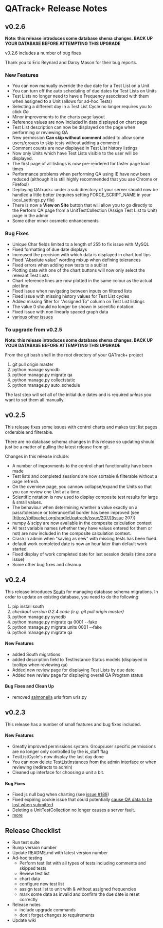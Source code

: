 # QATrack+ Release Notes #

## v0.2.6

**Note: this release introduces some database shema changes.  BACK UP
YOUR DATABASE BEFORE ATTEMPTING THIS UPGRADE**

v0.2.6 includes a number of bug fixes

Thank you to Eric Reynard and Darcy Mason for their bug reports.

### New Features ###

* You can now manually override the due date for a Test List on a Unit
* You can turn off the auto scheduling of due dates for Test Lists on
  Units
* Test Lists no longer need to have a Frequency associated with them
  when assigned to a Unit (allows for ad-hoc Tests)
* Selecting a different day in a Test List Cycle  no longer requires you to click *Go*
* Minor improvements to the charts page layout
* Reference values are now included in data displayed on chart page
* Test List description can now be displayed on the page when
  performing or reviewing QA
* New permission **Can skip without comment** added to allow some
  users/groups to skip tests without adding a comment
* Comment counts are now displayed in Test List history listings
* Now only Units which have Test Lists visible to the user will be
  displayed.
* The first page of all listings is now pre-rendered for faster page
  load times
* Performance problems when performing QA using IE have now been
  reduced (although it is still highly recommended that you use Chrome
  or Firefox!)
* Deploying QATrack+ under a sub directory of your server should now
  be handled a little better (requires setting FORCE\_SCRIPT\_NAME in
  your local_settings.py file)
* There is now a **View on Site** button that will allow you to go
  directly to the Perform QA page from a UnitTestCollection (Assign
  Test List to Unit) page in the admin
* Some other minor cosmetic enhancements

### Bug Fixes ###

* Unique Char fields limited to a length of 255 to fix issue with
  MySQL
* Fixed formatting of due date displays
* Increased the precision with which data is displayed in chart tool tips
* Fixed "Absolute value" wording mixup when defining tolerances
* Fixed errors when adding new tests to a sublist
* Plotting data with one of the chart buttons will now only select the relevant Test Lists
* Chart reference lines are now plotted in the same colour as the actual plot line
* Fixed issue when navigating between inputs on filtered lists
* Fixed issue with missing history values for Test List cycles
* Added missing filter for "Assigned To" column on Test List listings
* The value 0 should no longer be shown in scientific notation
* Fixed issue with non linearly spaced graph data
* [various other issues](https://bitbucket.org/tohccmedphys/qatrackplus/issues?version=0.2.5&status=resolved&version=0.2.6)


### To upgrade from v0.2.5 ###

**Note: this release introduces some database shema changes.  BACK UP YOUR DATABASE
BEFORE ATTEMPTING THIS UPGRADE**

From the git bash shell in the root directory of your QATrack+ project

1. git pull origin master
1. python manage syncdb
1. python manage.py migrate qa
1. python manage.py collectstatic
1. python manage.py auto_schedule

The last step will set all of the initial due dates and is required *unless*
you want to set them all manually.

## v0.2.5 ##

This release fixes some issues with control charts and makes test list pages
orderable and filterable.

There are no database schema changes in this release so updating should just
be a matter of pulling the latest release from git.

Changes in this release include:

* A number of improvments to the control chart functionality have been made
* Test lists and completed sessions are now sortable & filterable without a page refresh.
* On the overview page, you cannow collapse/expand the Units so that you can review one Unit at a time.
* Scientific notation is now used to display composite test results for large & small values.
* The behaviour when determining whether a value exactly on a pass/tolerance or tolerance/fail border has been improved (see [https://bitbucket.org/randlet/qatrack/issue/207/](issue 207))
* numpy & scipy are now available in the composite calculation context
* All test variable names (whether they have values entered for them or not) are now included in the composite calculation context.
* Crash in admin when "saving as new" with missing tests has been fixed.
* default work completed date is now an hour later than default work started.
* Fixed display of work completed date for last session details (time zone issue)
* Some other bug fixes and cleanup

## v0.2.4 ##

This release introduces [South](http://south.aeracode.org/) for managing
database schema migrations.  In order to update an existing database, you need
to do the following:

1. pip install south
2. *checkout version 0.2.4 code (e.g. git pull origin master)*
3. python manage.py syncdb
4. python manage.py migrate qa 0001 --fake
5. python manage.py migrate units 0001 --fake
6. python manage.py migrate qa

#### New Features ####

* added South migrations
* added description field to TestInstance Status models (displayed in tooltips when reviewing qa)
* Added new review page for displaying Test Lists by due date
* Added new review page for displaying overall QA Program status


#### Bug Fixes and Clean Up

* removed [salmonella](https://github.com/lincolnloop/django-salmonella) urls from urls.py


## v0.2.3 ##

This release has a number of small features and bug fixes included.

#### New Features ####

* Greatly improved permissions system.  Group/user specific permissions are no longer only controlled by the is_staff flag
* TestListCycle's now display the last day done
* You can now delete TestListInstances from the admin interface or when reviewing (redirects to admin)
* Cleaned up interface for choosing a unit a bit.


#### Bug Fixes ####

* Fixed js null bug when charting (see [issue #189](https://bitbucket.org/randlet/qatrack/issue/189/js-exception-on-generate-chart))
* Fixed expiring cookie issue that could potentially [cause QA data to be lost when submitted](https://bitbucket.org/randlet/qatrack/issue/178/possible-data-loss-if-user-is-logged-out).
* Deleting a UnitTestCollection no longer causes a server fault.
* [more](https://bitbucket.org/randlet/qatrack/issues?milestone=0.2.3)


## Release Checklist ##

* Run test suite
* Bump version number
* Update README.md with latest version number
* Ad-hoc testing
    * Perform test list with all types of tests including comments and skipped tests
    * Review test list
    * chart data
    * configure new test list
    * assign test list to unit with & without assigned frequencies
    * mark some data as invalid and confirm the due date is reset correctly
* Release notes
    * include upgrade commands
    * don't forget changes to requirements
* Update wiki



